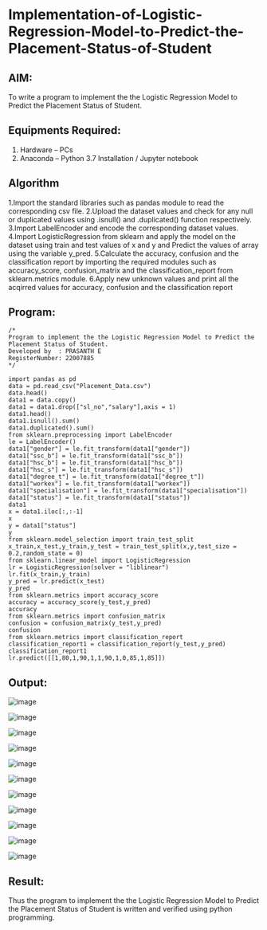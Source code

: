 # Implementation-of-Logistic-Regression-Model-to-Predict-the-Placement-Status-of-Student

## AIM:
To write a program to implement the the Logistic Regression Model to Predict the Placement Status of Student.

## Equipments Required:
1. Hardware – PCs
2. Anaconda – Python 3.7 Installation / Jupyter notebook

## Algorithm
1.Import the standard libraries such as pandas module to read the corresponding csv file.
2.Upload the dataset values and check for any null or duplicated values using .isnull() and .duplicated() function respectively. 
3.Import LabelEncoder and encode the corresponding dataset values. 
4.Import LogisticRegression from sklearn and apply the model on the dataset using train and test values of x and y and Predict the values of array using the variable y_pred.
5.Calculate the accuracy, confusion and the classification report by importing the required modules such as accuracy_score, confusion_matrix and the classification_report from sklearn.metrics module.
6.Apply new unknown values and print all the acqirred values for accuracy, confusion and the classification report

## Program:
```
/*
Program to implement the the Logistic Regression Model to Predict the Placement Status of Student.
Developed by  : PRASANTH E
RegisterNumber: 22007885
*/

import pandas as pd
data = pd.read_csv("Placement_Data.csv")
data.head()
data1 = data.copy()
data1 = data1.drop(["sl_no","salary"],axis = 1)
data1.head()
data1.isnull().sum()
data1.duplicated().sum()
from sklearn.preprocessing import LabelEncoder
le = LabelEncoder()
data1["gender"] = le.fit_transform(data1["gender"])
data1["ssc_b"] = le.fit_transform(data1["ssc_b"])
data1["hsc_b"] = le.fit_transform(data1["hsc_b"])
data1["hsc_s"] = le.fit_transform(data1["hsc_s"])
data1["degree_t"] = le.fit_transform(data1["degree_t"])
data1["workex"] = le.fit_transform(data1["workex"])
data1["specialisation"] = le.fit_transform(data1["specialisation"])
data1["status"] = le.fit_transform(data1["status"])
data1
x = data1.iloc[:,:-1]
x
y = data1["status"]
y
from sklearn.model_selection import train_test_split
x_train,x_test,y_train,y_test = train_test_split(x,y,test_size = 0.2,random_state = 0)
from sklearn.linear_model import LogisticRegression
lr = LogisticRegression(solver = "liblinear")
lr.fit(x_train,y_train)
y_pred = lr.predict(x_test)
y_pred
from sklearn.metrics import accuracy_score
accuracy = accuracy_score(y_test,y_pred)
accuracy
from sklearn.metrics import confusion_matrix
confusion = confusion_matrix(y_test,y_pred)
confusion
from sklearn.metrics import classification_report
classification_report1 = classification_report(y_test,y_pred)
classification_report1
lr.predict([[1,80,1,90,1,1,90,1,0,85,1,85]])

```

## Output:

![image](https://user-images.githubusercontent.com/114572171/201524873-634985db-7d4c-4f1b-ad91-7094ba11fd38.png)

![image](https://user-images.githubusercontent.com/114572171/201524879-b699782c-65c5-40cf-bab8-46aec74e95b2.png)

![image](https://user-images.githubusercontent.com/114572171/201524890-b5a1cc3d-9571-4827-a45f-afa732460870.png)

![image](https://user-images.githubusercontent.com/114572171/201524901-d3fd47f0-030a-465b-b3de-6d687da1ae4e.png)

![image](https://user-images.githubusercontent.com/114572171/201524914-0d477019-5f59-40fb-afb5-b8afc535fd5a.png)

![image](https://user-images.githubusercontent.com/114572171/201524947-e4110486-a47d-4bb2-8a06-edbdb78ed3e1.png)

![image](https://user-images.githubusercontent.com/114572171/201524963-66d39ebc-927c-47ca-b6a6-b5b9262eeec1.png)

![image](https://user-images.githubusercontent.com/114572171/201524971-eea0474b-9aa0-41f0-bc5b-3974571c2e0f.png)

![image](https://user-images.githubusercontent.com/114572171/201524978-8699e5e6-27fe-4c0c-a1ed-d1d51476f395.png)

![image](https://user-images.githubusercontent.com/114572171/201524990-dd1d49a5-f08f-4729-a794-f71dc2afab32.png)

![image](https://user-images.githubusercontent.com/114572171/201525178-085a972f-7076-49fd-b945-ad1535cf0d6e.png)


## Result:
Thus the program to implement the the Logistic Regression Model to Predict the Placement Status of Student is written and verified using python programming.
